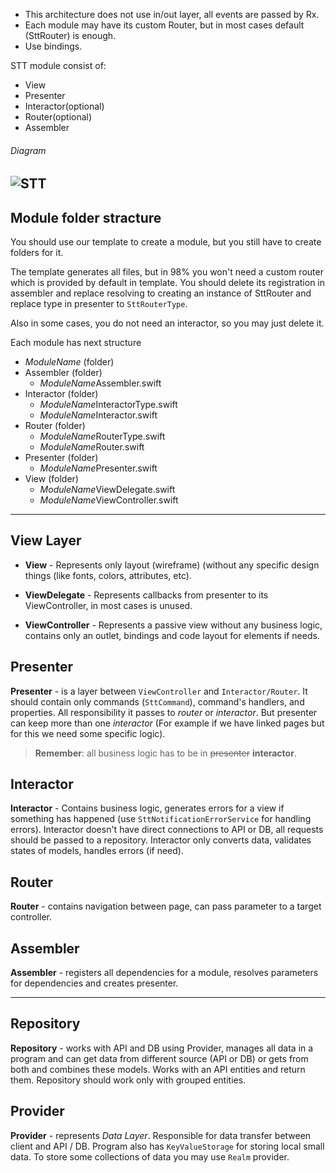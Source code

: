 
- This architecture does not use in/out layer, all events are passed by Rx.
- Each module may have its custom Router, but in most cases default (SttRouter) is enough.
- Use bindings.

STT module consist of:
- View
- Presenter
- Interactor(optional)
- Router(optional)
- Assembler

###### Diagram
![STT](https://user-images.githubusercontent.com/9388051/66329415-24b7a900-e937-11e9-9ba2-5329bcb8e168.png)
------------

## Module folder stracture

You should use our template to create a module, but you still have to create folders for it.

The template generates all files, but in 98% you won't need a custom router which is provided by default in template. You should delete its registration in assembler and replace resolving to creating an instance of SttRouter and replace type in presenter to `SttRouterType`.

Also in some cases, you do not need an interactor, so you may just delete it.

Each module has next structure

- *ModuleName* (folder)
 - Assembler (folder)
     - *ModuleName*Assembler.swift
 - Interactor (folder)
     - *ModuleName*InteractorType.swift
     - *ModuleName*Interactor.swift
 - Router (folder)
    - *ModuleName*RouterType.swift
    - *ModuleName*Router.swift
 - Presenter (folder)
    - *ModuleName*Presenter.swift
 - View (folder)
    - *ModuleName*ViewDelegate.swift
    - *ModuleName*ViewController.swift

---

## View Layer

- **View** - Represents only layout (wireframe) (without any specific design things (like fonts, colors, attributes, etc).

- **ViewDelegate** - Represents callbacks from presenter to its ViewController, in most cases is unused.

- **ViewController** - Represents a passive view without any business logic, contains only an outlet, bindings and code layout for elements if needs.

## Presenter

**Presenter** -  is a layer between `ViewController` and `Interactor/Router`. It should contain only commands (`SttCommand`), command's handlers, and properties. All responsibility it passes to *router* or *interactor*.
But presenter can keep more than one *interactor* (For example if we have linked pages but for this we need some specific logic).

> **Remember**: all business logic has to be in ~~presenter~~ **interactor**.

## Interactor

**Interactor** - Contains business logic, generates errors for a view if something has happened (use `SttNotificationErrorService` for handling errors).
Interactor doesn't have direct connections to API or DB, all requests should be passed to a repository. Interactor only converts data, validates states of models, handles errors (if need).

## Router

**Router** - contains navigation between page, can pass parameter to a target controller.

## Assembler

**Assembler** - registers all dependencies for a module, resolves parameters for dependencies and creates presenter.

---

## Repository

**Repository** - works with API and DB using Provider, manages all data in a program and can get data from different source (API or DB) or gets from both and combines these models. Works with an API entities and return them. Repository should work only with grouped entities.

## Provider

**Provider** - represents *Data Layer*. Responsible for data transfer between client and API / DB. Program also has `KeyValueStorage` for storing local small data. To store some collections of data you may use `Realm` provider.
